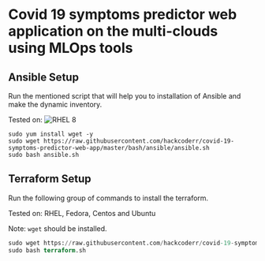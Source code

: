 # Covid 19 symptoms predictor web application on the multi-clouds using MLOps tools


## Ansible Setup

Run the mentioned script that will help you to installation of Ansible and make the dynamic inventory.

Tested on: ![RHEL 8](https://img.shields.io/badge/RHEL-8-294172?style=for-the-badge&logo=redhat&logoColor=White)

```ansible script
sudo yum install wget -y
sudo wget https://raw.githubusercontent.com/hackcoderr/covid-19-symptoms-predictor-web-app/master/bash/ansible/ansible.sh
sudo bash ansible.sh
```

## Terraform Setup

Run the following group of commands to install the terraform.

Tested on: RHEL, Fedora, Centos and Ubuntu

Note: ``wget`` should be installed.
```terraform script
sudo wget https://raw.githubusercontent.com/hackcoderr/covid-19-symptoms-predictor-web-app/master/bash/terraform/terrafrom.sh
sudo bash terraform.sh
```
